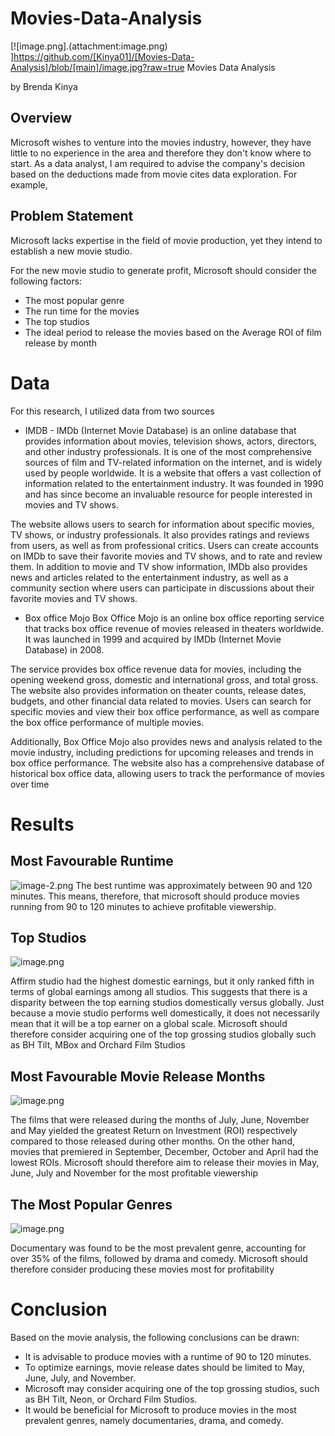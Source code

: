# Movies-Data-Analysis
[![image.png].(attachment:image.png)
]https://github.com/[Kinya01]/[Movies-Data-Analysis]/blob/[main]/image.jpg?raw=true
 Movies Data Analysis
 
 
 by
 Brenda Kinya
## Overview
  Microsoft wishes to venture into the movies industry, however, they have little to no experience
  in the area and therefore they don't know where to start. As a data analyst, I am required to advise the company's decision based on the deductions made from movie cites data exploration. For example, 
## Problem Statement
Microsoft lacks expertise in the field of movie production, yet they intend to establish a new movie studio.

For the new movie studio to generate profit, Microsoft should consider the following factors:
- The most popular genre
- The run time for the movies
- The top studios
- The ideal period to release the movies based on the Average ROI of film release by month

# Data
For this research, I utilized data from two sources
- IMDB - IMDb (Internet Movie Database) is an online database that provides information about movies, television shows, actors, directors, and other industry professionals. It is one of the most comprehensive sources of film and TV-related information on the internet, and is widely used by people worldwide. It is a website that offers a vast collection of information related to the entertainment industry. It was founded in 1990 and has since become an invaluable resource for people interested in movies and TV shows.

The website allows users to search for information about specific movies, TV shows, or industry professionals. It also provides ratings and reviews from users, as well as from professional critics. Users can create accounts on IMDb to save their favorite movies and TV shows, and to rate and review them. In addition to movie and TV show information, IMDb also provides news and articles related to the entertainment industry, as well as a community section where users can participate in discussions about their favorite movies and TV shows.
- Box office Mojo
Box Office Mojo is an online box office reporting service that tracks box office revenue of movies released in theaters worldwide. It was launched in 1999 and acquired by IMDb (Internet Movie Database) in 2008.

The service provides box office revenue data for movies, including the opening weekend gross, domestic and international gross, and total gross. The website also provides information on theater counts, release dates, budgets, and other financial data related to movies. Users can search for specific movies and view their box office performance, as well as compare the box office performance of multiple movies.

Additionally, Box Office Mojo also provides news and analysis related to the movie industry, including predictions for upcoming releases and trends in box office performance. The website also has a comprehensive database of historical box office data, allowing users to track the performance of movies over time

# Results

## Most Favourable Runtime
![image-2.png](attachment:image-2.png)
The best runtime was approximately between 90 and 120 minutes. This means, therefore, that microsoft should produce movies running from 90 to 120 minutes to achieve profitable viewership.


## Top Studios
![image.png](attachment:image.png)

Affirm studio had the highest domestic earnings, but it only ranked fifth in terms of global earnings among all studios. This suggests that there is a disparity between the top earning studios domestically versus globally. Just because a movie studio performs well domestically, it does not necessarily mean that it will be a top earner on a global scale. Microsoft should therefore consider acquiring one of the top grossing studios globally such as BH Tilt, MBox and Orchard Film Studios

## Most Favourable Movie Release Months

![image.png](attachment:image.png)

The films that were released during the months of July, June, November and May yielded the greatest Return on Investment (ROI) respectively compared to those released during other months. On the other hand, movies that premiered in September, December, October and April had the lowest ROIs. Microsoft should therefore aim to release their movies in May, June, July and November for the most profitable viewership


## The Most Popular Genres

![image.png](attachment:image.png)

Documentary was found to be the most prevalent genre, accounting for over 35% of the films, followed by drama and comedy.
Microsoft should therefore consider producing these movies most for profitability


# Conclusion

Based on the movie analysis, the following conclusions can be drawn:
- It is advisable to produce movies with a runtime of 90 to 120 minutes.
- To optimize earnings, movie release dates should be limited to May, June, July, and November.
- Microsoft may consider acquiring one of the top grossing studios, such as BH Tilt, Neon, or Orchard Film Studios.
- It would be beneficial for Microsoft to produce movies in the most prevalent genres, namely documentaries, drama, and comedy.


